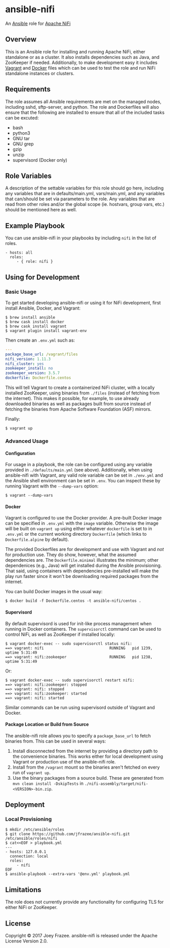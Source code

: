 # ansible-nifi

An [Ansible](https://www.ansible.com) role for [Apache NiFi](http://nifi.apache.org)

## Overview

This is an Ansible role for installing and running Apache NiFi, either standalone or as a cluster. It also installs dependencies such as Java, and ZooKeeper if needed. Additionally, to make development easy it includes [Vagrant](https://www.vagrantup.com) and [Docker](https://www.docker.com/get-started) files which can be used to test the role and run NiFi standalone instances or clusters.

## Requirements

The role assumes all Ansible requirements are met on the managed nodes, including sshd, sftp-server, and python. The role and Dockerfiles will also ensure that the following are installed to ensure that all of the included tasks can be excuted:

* bash
* python3
* GNU tar
* GNU grep
* gzip
* unzip
* supervisord (Docker only)

## Role Variables

A description of the settable variables for this role should go here, including any variables that are in defaults/main.yml, vars/main.yml, and any variables that can/should be set via parameters to the role. Any variables that are read from other roles and/or the global scope (ie. hostvars, group vars, etc.) should be mentioned here as well.

## Example Playbook

You can use ansible-nifi in your playbooks by including `nifi` in the list of roles.

```
- hosts: all
  roles:
     - { role: nifi }
```

## Using for Development

### Basic Usage

To get started developing ansible-nifi or using it for NiFi development, first install Ansible, Docker, and Vagrant:

```console
$ brew install ansible
$ brew cask install docker
$ brew cask install vagrant
$ vagrant plugin install vagrant-env
```

Then create an `.env.yml` such as:

```yaml
---
package_base_url: /vagrant/files
nifi_version: 1.11.3
nifi_cluster: yes
zookeeper_install: no
zookeeper_version: 3.5.7
dockerfile: Dockerfile.centos
```

This will tell Vagrant to create a containerized NiFi cluster, with a locally installed ZooKeeper, using binaries from `./files` (instead of fetching from the internet). This makes it possible, for example, to use already downloaded binaries as well as packages built from source instead of fetching the binaries from Apache Software Foundation (ASF) mirrors.

Finally:

```console
$ vagrant up
```

### Advanced Usage

#### Configuration

For usage in a playbook, the role can be configured using any variable provided in `./defaults/main.yml` (see above). Additionally, when using ansible-nifi with Vagrant, any valid role variable can be set in `./env.yml` and the Ansible shell environment can be set in `.env`. You can inspect these by running Vagrant with the `--dump-vars` option:

```console
$ vagrant --dump-vars
```

#### Docker

Vagrant is configured to use the Docker provider. A pre-built Docker image can be specified in `.env.yml` with the `image` variable. Otherwise the image will be built on `vagrant up` using either whatever `dockerfile` is set to in `.env.yml` or the current working directory `Dockerfile` (which links to `Dockerfile.alpine` by default).

The provided Dockerfiles are for development and use with Vagrant and *not* for production use. They do show, however, what the assumed dependencies are. The `Dockerfile.minimal` illustrates the minimum; other dependenices (e.g., Java) will get installed during the Ansible provisioning. That said, using containers with dependencies pre-installed will make the play run faster since it won't be downloading required packages from the internet.

You can build Docker images in the usual way:

```console
$ docker build -f Dockerfile.centos -t ansible-nifi/centos .
```

#### Supervisord

By default supervisord is used for init-like process management when running in Docker containers. The `supervisorctl` command can be used to control NiFi, as well as ZooKeeper if installed locally:

```console
$ vagrant docker-exec -- sudo supervisorctl status nifi:
==> vagrant: nifi                             RUNNING   pid 1239, uptime 5:31:49
==> vagrant: nifi:zookeeper                   RUNNING   pid 1238, uptime 5:31:49
```

Or:

```console
$ vagrant docker-exec -- sudo supervisorctl restart nifi:
==> vagrant: nifi:zookeeper: stopped
==> vagrant: nifi: stopped
==> vagrant: nifi:zookeeper: started
==> vagrant: nifi: started
```

Similar commands can be run using supervisord outside of Vagrant and Docker.

#### Package Location or Build from Source

The ansible-nifi role allows you to specify a `package_base_url` to fetch binaries from. This can be used in several ways:

1. Install disconnected from the internet by providing a directory path to the convenience binaries. This works either for local development using Vagrant or production use of the ansible-nifi role.
2. Install from the `/vagrant` mount so the binaries aren't fetched on every run of `vagrant up`.
3. Use the binary packages from a source build. These are generated from `mvn clean install -DskipTests` in `./nifi-assembly/target/nifi-<VERSION>-bin.zip`.

## Deployment

### Local Provisioning

```console
$ mkdir /etc/ansible/roles
$ git clone https://github.com/jfrazee/ansible-nifi.git /etc/ansible/roles/nifi
$ cat<<EOF > playbook.yml
---
- hosts: 127.0.0.1
  connection: local
  roles:
     - nifi
EOF
$ ansible-playbook --extra-vars '@env.yml' playbook.yml
```

## Limitations

The role does not currently provide any functionality for configuring TLS for either NiFi or ZooKeeper.

## License

Copyright &copy; 2017 Joey Frazee. ansible-nifi is released under the Apache License Version 2.0.
